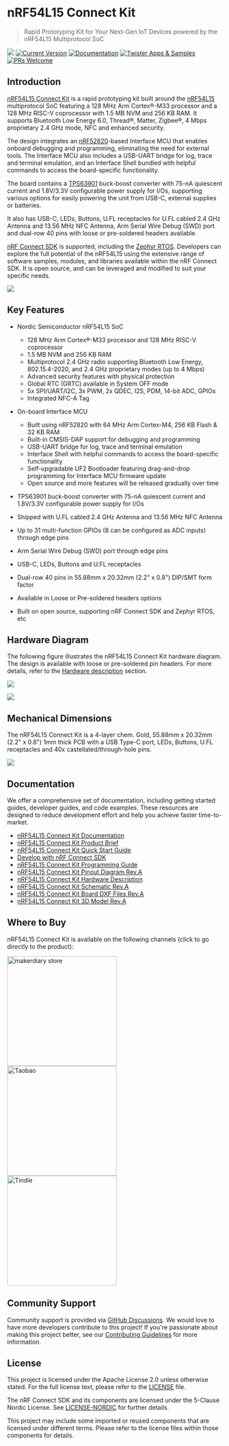 # nRF54L15 Connect Kit

> Rapid Prototyping Kit for Your Next-Gen IoT Devices powered by the nRF54L15 Multiprotocol SoC

[![](https://img.shields.io/badge/In%20Stock-3ed660)][nrf54l15-connectkit]
[![Current Version](https://img.shields.io/github/tag/makerdiary/nrf54l15-connectkit.svg)](https://github.com/makerdiary/nrf54l15-connectkit/tags)
[![Documentation](https://github.com/makerdiary/nrf54l15-connectkit/actions/workflows/documentation.yml/badge.svg?branch=main)](https://wiki.makerdiary.com/nrf54l15-connectkit)
[![Twister Apps & Samples](https://github.com/makerdiary/nrf54l15-connectkit/actions/workflows/twister-apps-samples.yml/badge.svg?branch=main)](https://wiki.makerdiary.com/nrf54l15-connectkit/guides/ncs/)
[![PRs Welcome](https://img.shields.io/badge/Contributing-appreciated-brightgreen?color=informational)](https://wiki.makerdiary.com/nrf54l15-connectkit/contributing/)

## Introduction

[nRF54L15 Connect Kit][nrf54l15-connectkit] is a rapid prototyping kit built around the [nRF54L15][nrf54l15] multiprotocol SoC featuring a 128 MHz Arm Cortex®-M33 processor and a 128 MHz RISC-V coprocessor with 1.5 MB NVM and 256 KB RAM. It supports Bluetooth Low Energy 6.0, Thread®, Matter, Zigbee®, 4 Mbps proprietary 2.4 GHz mode, NFC and enhanced security.

The design integrates an [nRF52820][nrf52820]-based Interface MCU that enables onboard debugging and programming, eliminating the need for external tools. The Interface MCU also includes a USB-UART bridge for log, trace and terminal emulation, and an Interface Shell bundled with helpful commands to access the board-specific functionality.

The board contains a [TPS63901][tps63901] buck-boost converter with 75-nA quiescent current and 1.8V/3.3V configurable power supply for I/Os, supporting various options for easily powering the unit from USB-C, external supplies or batteries.

It also has USB-C, LEDs, Buttons, U.FL receptacles for U.FL cabled 2.4 GHz Antenna and 13.56 MHz NFC Antenna, Arm Serial Wire Debug (SWD) port and dual-row 40 pins with loose or pre-soldered headers available.

[nRF Connect SDK][ncs] is supported, including the [Zephyr RTOS][zephyr]. Developers can explore the full potential of the nRF54L15 using the extensive range of software samples, modules, and libraries available within the nRF Connect SDK. It is open source, and can be leveraged and modified to suit your specific needs.

[![](./docs/assets/images/nrf54l15-connectkit-prod-hero.png)][nrf54l15-connectkit]

## Key Features

* Nordic Semiconductor nRF54L15 SoC

	- 128 MHz Arm Cortex®-M33 processor and 128 MHz RISC-V coprocessor
	- 1.5 MB NVM and 256 KB RAM
	- Multiprotocol 2.4 GHz radio supporting Bluetooth Low Energy, 802.15.4-2020, and 2.4 GHz
	  proprietary modes (up to 4 Mbps)
	- Advanced security features with physical protection
	- Global RTC (GRTC) available in System OFF mode
	- 5x SPI/UART/I2C, 3x PWM, 2x QDEC, I2S, PDM, 14-bit ADC, GPIOs
	- Integrated NFC-A Tag

* On-board Interface MCU

	- Built using nRF52820 with 64 MHz Arm Cortex-M4, 256 KB Flash & 32 KB RAM
	- Built-in CMSIS-DAP support for debugging and programming
	- USB-UART bridge for log, trace and terminal emulation
	- Interface Shell with helpful commands to access the board-specific functionality
	- Self-upgradable UF2 Bootloader featuring drag-and-drop programming for Interface MCU firmware update
	- Open source and more features will be released gradually over time

* TPS63901 buck-boost converter with 75-nA quiescent current and 1.8V/3.3V configurable power supply for I/Os
* Shipped with U.FL cabled 2.4 GHz Antenna and 13.56 MHz NFC Antenna
* Up to 31 multi-function GPIOs (8 can be configured as ADC inputs) through edge pins
* Arm Serial Wire Debug (SWD) port through edge pins
* USB-C, LEDs, Buttons and U.FL receptacles
* Dual-row 40 pins in 55.88mm x 20.32mm (2.2" x 0.8") DIP/SMT form factor
* Available in Loose or Pre-soldered headers options
* Built on open source, supporting nRF Connect SDK and Zephyr RTOS, etc

## Hardware Diagram

The following figure illustrates the nRF54L15 Connect Kit hardware diagram. The design is available with loose or pre-soldered pin headers. For more details, refer to the [Hardware description][hw-desc] section.

[![](./docs/assets/images/nrf54l15-connectkit-reva-pinout-front.png)][pinout-pdf]

[![](./docs/assets/images/nrf54l15-connectkit-reva-pinout-back.png)][pinout-pdf]

## Mechanical Dimensions

The nRF54L15 Connect Kit is a 4-layer chem. Gold, 55.88mm x 20.32mm (2.2" x 0.8") 1mm thick PCB with a USB Type-C port, LEDs, Buttons, U.FL receptacles and 40x castellated/through-hole pins.

[![](./docs/assets/images/nrf54l15-connectkit-dimensions_reva.png)][dxf-files]

## Documentation

We offer a comprehensive set of documentation, including getting started guides, developer guides, and code examples. These resources are designed to reduce development effort and help you achieve faster time-to-market.

* [nRF54L15 Connect Kit Documentation][wiki]
* [nRF54L15 Connect Kit Product Brief][product-brief]
* [nRF54L15 Connect Kit Quick Start Guide][quick-start]
* [Develop with nRF Connect SDK][ncs-guide]
* [nRF54L15 Connect Kit Programming Guide][programming]
* [nRF54L15 Connect Kit Pinout Diagram Rev.A][pinout-pdf]
* [nRF54L15 Connect Kit Hardware Description][hw-desc]
* [nRF54L15 Connect Kit Schematic Rev.A][schematic]
* [nRF54L15 Connect Kit Board DXF Files Rev.A][dxf-files]
* [nRF54L15 Connect Kit 3D Model Rev.A][3d-model]

## Where to Buy

nRF54L15 Connect Kit is available on the following channels (click to go directly to the product):

<a href="https://makerdiary.com/products/nrf54l15-connectkit"><img alt="makerdiary store" display="inline" src="./docs/assets/images/makerdiary-store-github.png" width="256"></a>
<a href="https://zaowubang.taobao.com"><img alt="Taobao" display="inline" src="./docs/assets/images/taobao-store-github.png" width="256"></a>
<a href="https://www.tindie.com/products/makerdiary/nrf54l15-connect-kit"><img alt="Tindie" display="inline" src="./docs/assets/images/tindie-store-github.png" width="256"></a>

## Community Support

Community support is provided via [GitHub Discussions][discussions]. We would love to have more developers contribute to this project! If you're passionate about making this project better, see our [Contributing Guidelines][contributing] for more information.

## License

This project is licensed under the Apache License 2.0 unless otherwise stated. For the full license text, please refer to the [LICENSE](./LICENSE) file.

The nRF Connect SDK and its components are licensed under the 5-Clause Nordic License. See [LICENSE-NORDIC](./LICENSE-NORDIC) for further details.

This project may include some imported or reused components that are licensed under different terms. Please refer to the license files within those components for details.


[nrf54l15-connectkit]: https://makerdiary.com/products/nrf54l15-connectkit
[nrf54l15]: https://www.nordicsemi.com/Products/nRF54L15
[nrf52820]: https://www.nordicsemi.com/Products/nRF52820
[tps63901]: https://www.ti.com/product/TPS63901
[ncs]: https://github.com/nrfconnect/sdk-nrf
[zephyr]: https://github.com/zephyrproject-rtos/zephyr
[hw-desc]: https://wiki.makerdiary.com/nrf54l15-connectkit/hardware/
[pinout-pdf]: https://wiki.makerdiary.com/nrf54l15-connectkit/assets/attachments/nrf54l15-connect-kit-pinout-diagram_reva.pdf
[wiki]: https://wiki.makerdiary.com/nrf54l15-connectkit/
[product-brief]: https://wiki.makerdiary.com/nrf54l15-connectkit/introduction/
[quick-start]: https://wiki.makerdiary.com/nrf54l15-connectkit/getting-started/
[ncs-guide]: https://wiki.makerdiary.com/nrf54l15-connectkit/guides/ncs/
[programming]: https://wiki.makerdiary.com/nrf54l15-connectkit/guides/programming/
[schematic]: https://wiki.makerdiary.com/nrf54l15-connectkit/assets/attachments/nrf54l15-connect-kit-schematic_reva.pdf
[dxf-files]: https://wiki.makerdiary.com/nrf54l15-connectkit/assets/attachments/nrf54l15-connect-kit-board-dxf_reva.zip
[3d-model]: https://wiki.makerdiary.com/nrf54l15-connectkit/assets/attachments/nrf54l15-connect-kit-3d-model_reva.step
[discussions]: https://github.com/makerdiary/nrf54l15-connectkit/discussions
[contributing]: https://wiki.makerdiary.com/nrf54l15-connectkit/contributing/
